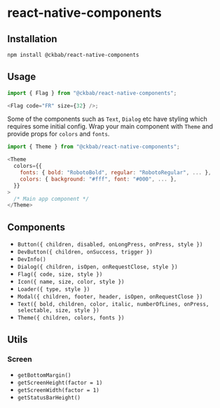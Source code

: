 # react-native-components

## Installation

```bash
npm install @ckbab/react-native-components
```

## Usage

```js
import { Flag } from "@ckbab/react-native-components";

<Flag code="FR" size={32} />;
```

Some of the components such as `Text`, `Dialog` etc have styling which requires some initial config. Wrap your main component with `Theme` and provide props for `colors` and `fonts`.

```js
import { Theme } from "@ckbab/react-native-components";

<Theme
  colors={{
    fonts: { bold: "RobotoBold", regular: "RobotoRegular", ... },
    colors: { background: "#fff", font: "#000", ... },
  }}
>
  /* Main app component */
</Theme>
```

## Components

- `Button({ children, disabled, onLongPress, onPress, style })`
- `DevButton({ children, onSuccess, trigger })`
- `DevInfo()`
- `Dialog({ children, isOpen, onRequestClose, style })`
- `Flag({ code, size, style })`
- `Icon({ name, size, color, style })`
- `Loader({ type, style })`
- `Modal({ children, footer, header, isOpen, onRequestClose })`
- `Text({ bold, children, color, italic, numberOfLines, onPress, selectable, size, style })`
- `Theme({ children, colors, fonts })`

## Utils

### Screen

- `getBottomMargin()`
- `getScreenHeight(factor = 1)`
- `getScreenWidth(factor = 1)`
- `getStatusBarHeight()`
